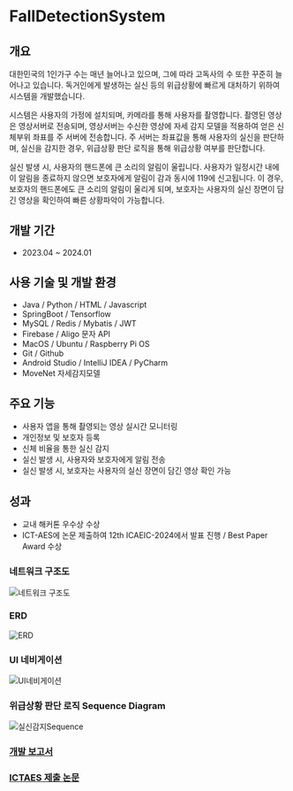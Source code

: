 # FallDetectionSystem

## 개요
대한민국의 1인가구 수는 매년 늘어나고 있으며, 그에 따라 고독사의 수 또한 꾸준히 늘어나고 있습니다.
독거인에게 발생하는 실신 등의 위급상황에 빠르게 대처하기 위하여 시스템을 개발했습니다.

시스템은 사용자의 가정에 설치되며, 카메라를 통해 사용자를 촬영합니다.
촬영된 영상은 영상서버로 전송되며, 영상서버는 수신한 영상에 자세 감지 모델을 적용하여 얻은 신체부위 좌표를 주 서버에 전송합니다.
주 서버는 좌표값을 통해 사용자의 실신을 판단하며, 실신을 감지한 경우, 위급상황 판단 로직을 통해 위급상황 여부를 판단합니다.

실신 발생 시, 사용자의 핸드폰에 큰 소리의 알림이 울립니다. 사용자가 일정시간 내에 이 알림을 종료하지 않으면 보호자에게 알림이 감과 동시에 119에 신고됩니다.
이 경우, 보호자의 핸드폰에도 큰 소리의 알림이 울리게 되며, 보호자는 사용자의 실신 장면이 담긴 영상을 확인하여 빠른 상황파악이 가능합니다.

## 개발 기간
- 2023.04 ~ 2024.01

## 사용 기술 및 개발 환경
- Java / Python / HTML / Javascript
- SpringBoot / Tensorflow
- MySQL / Redis / Mybatis / JWT
- Firebase / Aligo 문자 API
- MacOS / Ubuntu / Raspberry Pi OS
- Git / Github
- Android Studio / IntelliJ IDEA / PyCharm
- MoveNet 자세감지모델

## 주요 기능
- 사용자 앱을 통해 촬영되는 영상 실시간 모니터링
- 개인정보 및 보호자 등록
- 신체 비율을 통한 실신 감지
- 실신 발생 시, 사용자와 보호자에게 알림 전송
- 실신 발생 시, 보호자는 사용자의 실신 장면이 담긴 영상 확인 가능

## 성과
- 교내 해커톤 우수상 수상
- ICT-AES에 논문 제출하여 12th ICAEIC-2024에서 발표 진행 / Best Paper Award 수상

### 네트워크 구조도
![네트워크 구조도](https://github.com/PIGMONGKEY/ChurchProject/assets/113700356/30e4de36-2068-4c53-8339-eadffdffd15d)

### ERD
![ERD](https://github.com/PIGMONGKEY/ChurchProject/assets/113700356/f7fb6c32-e8fe-43f3-abe6-3c59a9530cf5)

### UI 네비게이션
![UI네비게이션](https://github.com/PIGMONGKEY/ChurchProject/assets/113700356/d7037c65-dd46-4b91-b1ad-ea2aa3bcbf54)

### 위급상황 판단 로직 Sequence Diagram
![실신감지Sequence](https://github.com/PIGMONGKEY/ChurchProject/assets/113700356/ead5bdc6-45bd-40ee-bc15-47b2c1bf857f)

### [개발 보고서](https://drive.google.com/file/d/1J0N4tWgM3rrh6MndQsfRDTTGw-xNEgjW/view?usp=sharing)

### [ICTAES 제출 논문](https://drive.google.com/file/d/13QC6ZKJvAbbr3zint8Oid9gCTuIBX9a7/view?usp=sharing)
